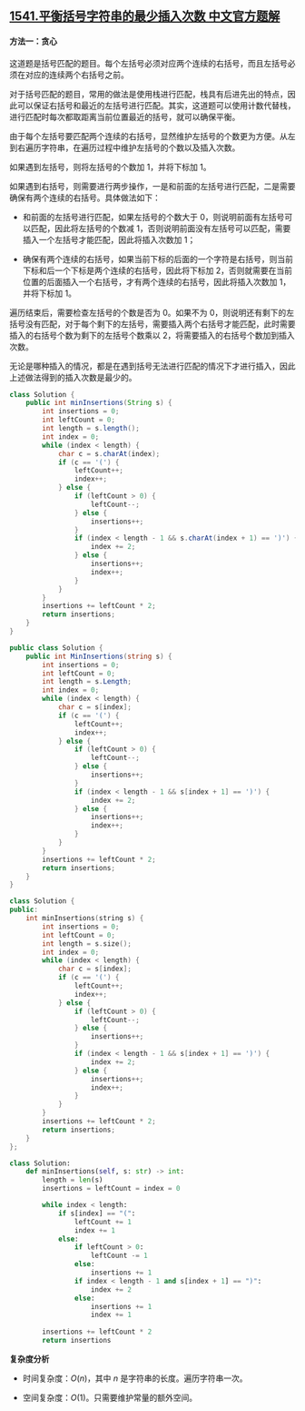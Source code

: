 ## [1541.平衡括号字符串的最少插入次数 中文官方题解](https://leetcode.cn/problems/minimum-insertions-to-balance-a-parentheses-string/solutions/100000/ping-heng-gua-hao-zi-fu-chuan-de-zui-shao-cha-ru-2)
#### 方法一：贪心

这道题是括号匹配的题目。每个左括号必须对应两个连续的右括号，而且左括号必须在对应的连续两个右括号之前。

对于括号匹配的题目，常用的做法是使用栈进行匹配，栈具有后进先出的特点，因此可以保证右括号和最近的左括号进行匹配。其实，这道题可以使用计数代替栈，进行匹配时每次都取距离当前位置最近的括号，就可以确保平衡。

由于每个左括号要匹配两个连续的右括号，显然维护左括号的个数更为方便。从左到右遍历字符串，在遍历过程中维护左括号的个数以及插入次数。

如果遇到左括号，则将左括号的个数加 $1$，并将下标加 $1$。

如果遇到右括号，则需要进行两步操作，一是和前面的左括号进行匹配，二是需要确保有两个连续的右括号。具体做法如下：

- 和前面的左括号进行匹配，如果左括号的个数大于 $0$，则说明前面有左括号可以匹配，因此将左括号的个数减 $1$，否则说明前面没有左括号可以匹配，需要插入一个左括号才能匹配，因此将插入次数加 $1$；

- 确保有两个连续的右括号，如果当前下标的后面的一个字符是右括号，则当前下标和后一个下标是两个连续的右括号，因此将下标加 $2$，否则就需要在当前位置的后面插入一个右括号，才有两个连续的右括号，因此将插入次数加 $1$，并将下标加 $1$。

遍历结束后，需要检查左括号的个数是否为 $0$。如果不为 $0$，则说明还有剩下的左括号没有匹配，对于每个剩下的左括号，需要插入两个右括号才能匹配，此时需要插入的右括号个数为剩下的左括号个数乘以 $2$，将需要插入的右括号个数加到插入次数。

无论是哪种插入的情况，都是在遇到括号无法进行匹配的情况下才进行插入，因此上述做法得到的插入次数是最少的。

```Java [sol1-Java]
class Solution {
    public int minInsertions(String s) {
        int insertions = 0;
        int leftCount = 0;
        int length = s.length();
        int index = 0;
        while (index < length) {
            char c = s.charAt(index);
            if (c == '(') {
                leftCount++;
                index++;
            } else {
                if (leftCount > 0) {
                    leftCount--;
                } else {
                    insertions++;
                }
                if (index < length - 1 && s.charAt(index + 1) == ')') {
                    index += 2;
                } else {
                    insertions++;
                    index++;
                }
            }
        }
        insertions += leftCount * 2;
        return insertions;
    }
}
```

```C# [sol1-C#]
public class Solution {
    public int MinInsertions(string s) {
        int insertions = 0;
        int leftCount = 0;
        int length = s.Length;
        int index = 0;
        while (index < length) {
            char c = s[index];
            if (c == '(') {
                leftCount++;
                index++;
            } else {
                if (leftCount > 0) {
                    leftCount--;
                } else {
                    insertions++;
                }
                if (index < length - 1 && s[index + 1] == ')') {
                    index += 2;
                } else {
                    insertions++;
                    index++;
                }
            }
        }
        insertions += leftCount * 2;
        return insertions;
    }
}
```

```C++ [sol1-C++]
class Solution {
public:
    int minInsertions(string s) {
        int insertions = 0;
        int leftCount = 0;
        int length = s.size();
        int index = 0;
        while (index < length) {
            char c = s[index];
            if (c == '(') {
                leftCount++;
                index++;
            } else {
                if (leftCount > 0) {
                    leftCount--;
                } else {
                    insertions++;
                }
                if (index < length - 1 && s[index + 1] == ')') {
                    index += 2;
                } else {
                    insertions++;
                    index++;
                }
            }
        }
        insertions += leftCount * 2;
        return insertions;
    }
};
```

```Python [sol1-Python3]
class Solution:
    def minInsertions(self, s: str) -> int:
        length = len(s)
        insertions = leftCount = index = 0

        while index < length:
            if s[index] == "(":
                leftCount += 1
                index += 1
            else:
                if leftCount > 0:
                    leftCount -= 1
                else:
                    insertions += 1
                if index < length - 1 and s[index + 1] == ")":
                    index += 2
                else:
                    insertions += 1
                    index += 1
        
        insertions += leftCount * 2
        return insertions
```

**复杂度分析**

- 时间复杂度：$O(n)$，其中 $n$ 是字符串的长度。遍历字符串一次。

- 空间复杂度：$O(1)$。只需要维护常量的额外空间。